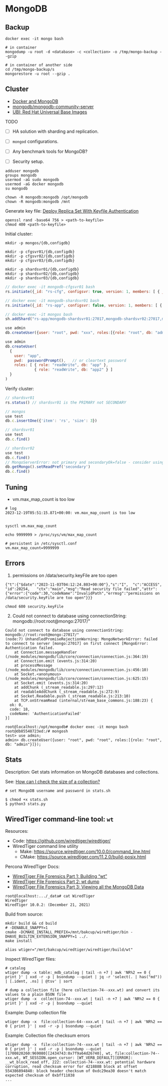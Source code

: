 
# MongoDB

## Backup

```shell
docker exec -it mongo bash

# in container
mongodump -u root -d <database> -c <collection> -o /tmp/mongo-backup --gzip
```

```shell
# in container of another side
cd /tmp/mongo-backup/s
mongorestore -u root --gzip .
```

## Cluster

- [Docker and MongoDB](https://www.mongodb.com/compatibility/docker)
- [mongodb/mongodb-community-server](https://hub.docker.com/r/mongodb/mongodb-community-server)
- [UBI: Red Hat Universal Base Images](https://catalog.redhat.com/software/containers/ubi8/ubi/5c359854d70cc534b3a3784e?architecture=amd64&image=6541c6b9f354125509854d4a)

TODO

- [ ] HA solution with sharding and replication.
- [ ] `mongod` configurations.
- [ ] Any benchmark tools for MongoDB?
- [ ] Security setup.


```shell
adduser mongodb
groups mongodb
usermod -aG sudo mongodb
usermod -aG docker mongodb
su mongodb

chown -R mongodb:mongodb /opt/mongodb
chown -R mongodb:mongodb /mnt
```

Generate key file: [Deploy Replica Set With Keyfile Authentication](https://www.mongodb.com/docs/v6.0/tutorial/deploy-replica-set-with-keyfile-access-control/)

```shell
openssl rand -base64 756 > <path-to-keyfile>
chmod 400 <path-to-keyfile>
```

Initial cluster:

```shell
mkdir -p mongos/{db,configdb}

mkdir -p cfgsvr01/{db,configdb}
mkdir -p cfgsvr02/{db,configdb}
mkdir -p cfgsvr03/{db,configdb}

mkdir -p shardsvr01/{db,configdb}
mkdir -p shardsvr02/{db,configdb}
mkdir -p shardsvr03/{db,configdb}

```

```javascript
// docker exec -it mongodb-cfgsvr01 bash
rs.initiate({_id: "rs-cfg", configsvr: true, version: 1, members: [ { _id: 0, host : 'mongodb-cfgsvr01:27017' }, { _id: 1, host : 'mongodb-cfgsvr02:27017' }, { _id: 2, host : 'mongodb-cfgsvr03:27017' } ] })

// docker exec -it mongodb-shardsvr01 bash
rs.initiate({_id: "rs-app", configsvr: false, version: 1, members: [ { _id: 0, host : 'mongodb-shardsvr01:27017' }, { _id: 1, host : 'mongodb-shardsvr02:27017' }, { _id: 2, host : 'mongodb-shardsvr03:27017' } ] })

// docker exec -it mongos bash
sh.addShard("rs-app/mongodb-shardsvr01:27017,mongodb-shardsvr02:27017,mongodb-shardsvr02:27017")

use admin
db.createUser({user: "root", pwd: "xxx", roles:[{role: "root", db: "admin"}]});

use admin
db.createUser(
  {
    user: "app",
    pwd:  passwordPrompt(),   // or cleartext password
    roles: [ { role: "readWrite", db: "app" },
             { role: "readWrite", db: "app2" } ]
  }
)
```

Verify cluster:

```javascript
// shardsvr01
rs.status() // shardsvr01 is the PRIMARY not SECONDARY

// mongos 
use test
db.c.insertOne({'item': 'rs', 'size': 3})

// shardsvr01
use test
db.c.find()

// shardsvr02
use test
db.c.find()
// MongoServerError: not primary and secondaryOk=false - consider using db.getMongo().setReadPref() or readPreference in the connection string
db.getMongo().setReadPref('secondary')
db.c.find()
```

## Tuning

- vm.max_map_count is too low

```shell
# log
2023-12-19T05:51:15.871+00:00: vm.max_map_count is too low


sysctl vm.max_map_count

echo 9999999 > /proc/sys/vm/max_map_count

# persistent in /etc/sysctl.conf
vm.max_map_count=9999999
```

## Errors

1. permissions on /data/security.keyFile are too open

```
{"t":{"$date":"2023-11-03T04:12:24.803+00:00"},"s":"I",  "c":"ACCESS",   "id":20254,   "ctx":"main","msg":"Read security file failed","attr":{"error":{"code":30,"codeName":"InvalidPath","errmsg":"permissions on /data/security.keyFile are too open"}}}
```

```shell
chmod 600 security.keyFile
```

2. Could not connect to database using connectionString: mongodb://root:root@mongo:27017/"

```
Could not connect to database using connectionString: mongodb://root:root@mongo:27017/"
(node:7) UnhandledPromiseRejectionWarning: MongoNetworkError: failed to connect to server [mongo:27017] on first connect [MongoError: Authentication failed.
    at Connection.messageHandler (/node_modules/mongodb/lib/core/connection/connection.js:364:19)
    at Connection.emit (events.js:314:20)
    at processMessage (/node_modules/mongodb/lib/core/connection/connection.js:456:10)
    at Socket.<anonymous> (/node_modules/mongodb/lib/core/connection/connection.js:625:15)
    at Socket.emit (events.js:314:20)
    at addChunk (_stream_readable.js:297:12)
    at readableAddChunk (_stream_readable.js:272:9)
    at Socket.Readable.push (_stream_readable.js:213:10)
    at TCP.onStreamRead (internal/stream_base_commons.js:188:23) {
  ok: 0,
  code: 18,
  codeName: 'AuthenticationFailed'
}]
```

```shell
root@localhost:/opt/mongodb# docker exec -it mongo bash
root@db85548723ed:/# mongosh
test> use admin;
admin> db.createUser({user: "root", pwd: "root", roles:[{role: "root", db: "admin"}]});
```

<!-- May need to restart `mongo-express`:

```shell
docker compose -f mongo-docker-compose.yml restart mongo-express
``` -->

## Stats


Description: Get stats information on MongoDB databases and collections.

See: [How can I check the size of a collection?](https://www.mongodb.com/docs/manual/faq/storage/#how-can-i-check-the-size-of-a-collection-)

```shell
# set MongoDB username and password in stats.sh

$ chmod +x stats.sh
$ python3 stats.py
```

## WiredTiger command-line tool: `wt`

Resources:

- Code: https://github.com/wiredtiger/wiredtiger/
- WiredTiger command line utility
  - Make: https://source.wiredtiger.com/10.0.0/command_line.html
  - CMake: https://source.wiredtiger.com/11.2.0/build-posix.html

Percona WiredTiger Docs:

- [WiredTiger File Forensics Part 1: Building “wt”](https://www.percona.com/blog/wiredtiger-file-forensics-part-1-building-wt/)
- [WiredTiger File Forensics Part 2: wt dump](https://www.percona.com/blog/2021/05/18/wiredtiger-file-forensics-part-2-wt-dump/)
- [WiredTiger File Forensics Part 3: Viewing all the MongoDB Data](https://www.percona.com/blog/wiredtiger-file-forensics-part-3-viewing-all-the-mongodb-data/)

```shell
root@localhost:.../_data# cat WiredTiger
WiredTiger
WiredTiger 10.0.2: (December 21, 2021)
```

Build from source:

```shell
mkdir build && cd build
# -DENABLE_SNAPPY=1 
cmake -DCMAKE_INSTALL_PREFIX=/mnt/bakcup/wiredtiger/bin -DHAVE_BUILTIN_EXTENSION_SNAPPY=1 ../.
make install

alias wtiger="/mnt/bakcup/wiredtiger/wiredtiger/build/wt"
```

Inspect WiredTiger files:

```shell
# catalog
wtiger dump -x table:_mdb_catalog | tail -n +7 | awk 'NR%2 == 0 { print }' | xxd -r -p | bsondump --quiet | jq -r 'select(. | has("md")) | [.ident, .ns] | @tsv' | sort

# dump a collection file (here collection-74--xxx.wt) and convert its values to a plain BSON file
wtiger dump -x  collection-74--xxx.wt | tail -n +7 | awk 'NR%2 == 0 { print }' | xxd -r -p | bsondump --quiet
```

Example: Dump collection file

```shell
wtiger dump -x  file:collection-64--xxx.wt | tail -n +7 | awk 'NR%2 == 0 { print }' | xxd -r -p | bsondump --quiet
```

Example: Collection file checksum errors

```shell
wtiger dump -x  file:collection-74--xxx.wt | tail -n +7 | awk 'NR%2 == 0 { print }' | xxd -r -p | bsondump --quiet
[1700820260:969080][2434743:0x7f9a64d26740], wt, file:collection-74--xxx.wt, WT_SESSION.open_cursor: [WT_VERB_DEFAULT][ERROR]: __wt_block_read_off, 222: collection-74--xxx.wt: potential hardware corruption, read checksum error for 421888B block at offset 554386894848: block header checksum of 0xdc29ea30 doesn't match expected checksum of 0xbff11038
...
```
